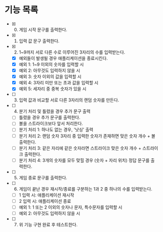 # 기능 목록

- [x] 0. 게임 시작 문구를 출력한다.
- [x] 1. 입력 값 문구 출력한다.
- [x] 2. 1~9까지 서로 다른 수로 이루어진 3자리의 수를 입력받는다.
  - [x] 예외들이 발생될 경우 애플리케이션을 종료시킨다.
  - [x] 예외 1: 1~9 이외의 숫자를 입력할 시
  - [x] 예외 2: 아무것도 입력하지 않을 시
  - [x] 예외 3: 숫자 이외의 값을 입력할 시
  - [x] 예외 4: 3자리 미만 또는 초과 값을 입력할 시
  - [x] 예외 5: 세자리 중 중복 숫자가 있을 시
- [ ] 3. 입력 값과 비교할 서로 다른 3자리의 랜덤 숫자를 만든다.
- [ ] 4. 분기 처리 및 틀렸을 경우 추가 문구 출력
  - [ ] 틀렸을 경우 추가 문구를 출력한다.
  - [ ] 볼을 스트라이크보다 앞서 처리한다.
  - [ ] 분기 처리 1: 하나도 없는 경우, '낫싱' 출력
  - [ ] 분기 처리 2: 랜덤 숫자 3자리 중 입력한 숫자가 존재하면 맞은 숫자 개수 + 볼 출력한다.
  - [ ] 분기 처리 3: 같은 자리에 같은 숫자라면 스트라이크 맞은 숫자 개수 + 스트라이크 출력한다.
  - [ ] 분기 처리 4: 3개의 숫자를 모두 맞힐 경우 (숫자 + 자리 위치) 정답 문구를 출력한다.
- [ ] 5. 게임 종료 문구를 출력한다.
- [ ] 6. 게임이 끝난 경우 재시작/종료를 구분하는 1과 2 중 하나의 수를 입력받는다.
  - [ ] 1 입력 시: 애플리케이션 재시작
  - [ ] 2 입력 시: 애플리케이션 종료
  - [ ] 예외 1: 1 또는 2 이외의 숫자나 문자, 특수문자를 입력할 시
  - [ ] 예외 2: 아무것도 입력하지 않을 시
- [ ] 7. 위 기능 구현 완료 후 테스트한다.
